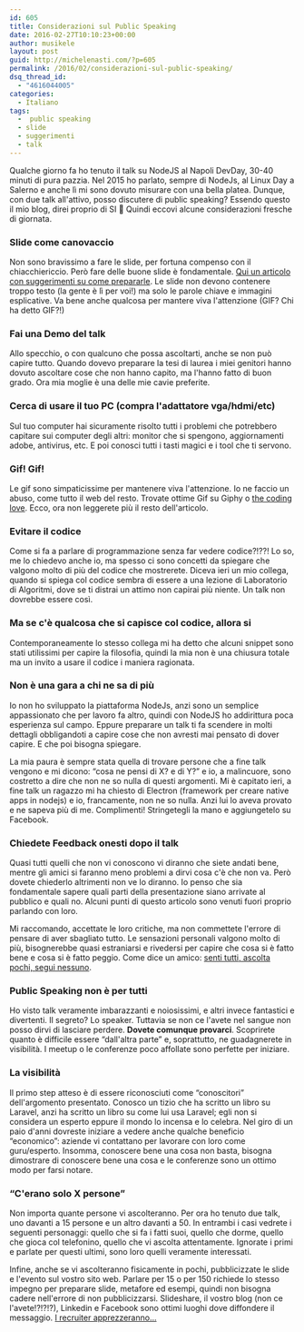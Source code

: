```yaml
---
id: 605
title: Considerazioni sul Public Speaking
date: 2016-02-27T10:10:23+00:00
author: musikele
layout: post
guid: http://michelenasti.com/?p=605
permalink: /2016/02/considerazioni-sul-public-speaking/
dsq_thread_id:
  - "4616044005"
categories:
  - Italiano
tags:
  -  public speaking
  - slide
  - suggerimenti
  - talk
---
```

Qualche giorno fa ho tenuto il talk su NodeJS al Napoli DevDay, 30-40 minuti di pura pazzia. Nel 2015 ho parlato, sempre di NodeJs, al Linux Day a Salerno e anche lì mi sono dovuto misurare con una bella platea. Dunque, con due talk all'attivo, posso discutere di public speaking? Essendo questo il mio blog, direi proprio di SI 🙂 Quindi eccovi alcune considerazioni fresche di giornata.

### Slide come canovaccio

Non sono bravissimo a fare le slide, per fortuna compenso con il chiacchiericcio. Però fare delle buone slide è fondamentale. [Qui un articolo con suggerimenti su come prepararle](http://michelenasti.com/2015/05/basta-ai-powerpoint-fatti-male/). Le slide non devono contenere troppo testo (la gente è lì per voi!) ma solo le parole chiave e immagini esplicative. Va bene anche qualcosa per mantere viva l'attenzione (GIF? Chi ha detto GIF?!)

### Fai una Demo del talk

Allo specchio, o con qualcuno che possa ascoltarti, anche se non può capire tutto. Quando dovevo preparare la tesi di laurea i miei genitori hanno dovuto ascoltare cose che non hanno capito, ma l'hanno fatto di buon grado. Ora mia moglie è una delle mie cavie preferite.

### Cerca di usare il tuo PC (compra l'adattatore vga/hdmi/etc)

Sul tuo computer hai sicuramente risolto tutti i problemi che potrebbero capitare sui computer degli altri: monitor che si spengono, aggiornamenti adobe, antivirus, etc. E poi conosci tutti i tasti magici e i tool che ti servono.

### Gif! Gif!

Le gif sono simpaticissime per mantenere viva l'attenzione. Io ne faccio un abuso, come tutto il web del resto. Trovate ottime Gif su Giphy o [the coding love](http://thecodinglove.com/). Ecco, ora non leggerete più il resto dell'articolo.

### Evitare il codice

Come si fa a parlare di programmazione senza far vedere codice?!??! Lo so, me lo chiedevo anche io, ma spesso ci sono concetti da spiegare che valgono molto di più del codice che mostrerete. Diceva ieri un mio collega, quando si spiega col codice sembra di essere a una lezione di Laboratorio di Algoritmi, dove se ti distrai un attimo non capirai più niente. Un talk non dovrebbe essere così.

### Ma se c'è qualcosa che si capisce col codice, allora si

Contemporaneamente lo stesso collega mi ha detto che alcuni snippet sono stati utilissimi per capire la filosofia, quindi la mia non è una chiusura totale ma un invito a usare il codice i maniera ragionata.

### Non è una gara a chi ne sa di più

Io non ho sviluppato la piattaforma NodeJs, anzi sono un semplice appassionato che per lavoro fa altro, quindi con NodeJS ho addirittura poca esperienza sul campo. Eppure preparare un talk ti fa scendere in molti dettagli obbligandoti a capire cose che non avresti mai pensato di dover capire. E che poi bisogna spiegare.

La mia paura è sempre stata quella di trovare persone che a fine talk vengono e mi dicono: &#8220;cosa ne pensi di X? e di Y?&#8221; e io, a malincuore, sono costretto a dire che non ne so nulla di questi argomenti. Mi è capitato ieri, a fine talk un ragazzo mi ha chiesto di Electron (framework per creare native apps in nodejs) e io, francamente, non ne so nulla. Anzi lui lo aveva provato e ne sapeva più di me. Complimenti! Stringetegli la mano e aggiungetelo su Facebook.

### Chiedete Feedback onesti dopo il talk

Quasi tutti quelli che non vi conoscono vi diranno che siete andati bene, mentre gli amici si faranno meno problemi a dirvi cosa c'è che non va. Però dovete chiederlo altrimenti non ve lo diranno. Io penso che sia fondamentale sapere quali parti della presentazione siano arrivate al pubblico e quali no. Alcuni punti di questo articolo sono venuti fuori proprio parlando con loro.

Mi raccomando, accettate le loro critiche, ma non commettete l'errore di pensare di aver sbagliato tutto. Le sensazioni personali valgono molto di più, bisognerebbe quasi estraniarsi e rivedersi per capire che cosa si è fatto bene e cosa si è fatto peggio. Come dice un amico: [senti tutti, ascolta pochi, segui nessuno](http://www.raffaelegaito.com/feedback-startup-cosa-ho-imparato/).

### Public Speaking non è per tutti

Ho visto talk veramente imbarazzanti e noiosissimi, e altri invece fantastici e divertenti. Il segreto? Lo speaker. Tuttavia se non ce l'avete nel sangue non posso dirvi di lasciare perdere. **Dovete comunque provarci**. Scoprirete quanto è difficile essere &#8220;dall'altra parte&#8221; e, soprattutto, ne guadagnerete in visibilità. I meetup o le conferenze poco affollate sono perfette per iniziare.

### La visibilità

Il primo step atteso è di essere riconosciuti come &#8220;conoscitori&#8221; dell'argomento presentato. Conosco un tizio che ha scritto un libro su Laravel, anzi ha scritto un libro su come lui usa Laravel; egli non si considera un esperto eppure il mondo lo incensa e lo celebra. Nel giro di un paio d'anni dovreste iniziare a vedere anche qualche beneficio &#8220;economico&#8221;: aziende vi contattano per lavorare con loro come guru/esperto. Insomma, conoscere bene una cosa non basta, bisogna dimostrare di conoscere bene una cosa e le conferenze sono un ottimo modo per farsi notare.

### &#8220;C'erano solo X persone&#8221;

Non importa quante persone vi ascolteranno. Per ora ho tenuto due talk, uno davanti a 15 persone e un altro davanti a 50. In entrambi i casi vedrete i seguenti personaggi: quello che si fa i fatti suoi, quello che dorme, quello che gioca col telefonino, quello che vi ascolta attentamente. Ignorate i primi e parlate per questi ultimi, sono loro quelli veramente interessati.

Infine, anche se vi ascolteranno fisicamente in pochi, pubblicizzate le slide e l'evento sul vostro sito web. Parlare per 15 o per 150 richiede lo stesso impegno per preparare slide, metafore ed esempi, quindi non bisogna cadere nell'errore di non pubblicizzarsi. Slideshare, il vostro blog (non ce l'avete!?!?!?), Linkedin e Facebook sono ottimi luoghi dove diffondere il messaggio. [I recruiter apprezzeranno...](http://michelenasti.com/2016/01/i-colloqui-di-lavoro-iniziano-e-finiscono-su-facebook/)